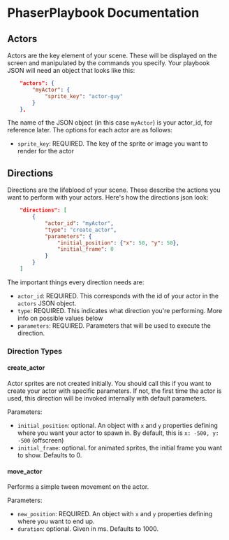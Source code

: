 # PhaserPlaybook Documentation

## Actors

Actors are the key element of your scene.  These will be displayed on the screen and manipulated by the commands you specify.  Your playbook JSON will need an object that looks like this: 

```json
    "actors": {
        "myActor": {
            "sprite_key": "actor-guy"
        }
    },
```

The name of the JSON object (in this case `myActor`) is your actor_id, for reference later. The options for each actor are as follows:

* `sprite_key`: REQUIRED.  The key of the sprite or image you want to render for the actor



## Directions

Directions are the lifeblood of your scene.  These describe the actions you want to perform with your actors.  Here's how the directions json look:

```json
    "directions": [
        {
            "actor_id": "myActor",
            "type": "create_actor",
            "parameters": {
                "initial_position": {"x": 50, "y": 50},
                "initial_frame": 0
            }
        }
    ]
```

The important things every direction needs are:

* `actor_id`: REQUIRED.  This corresponds with the id of your actor in the `actors` JSON object.
* `type`: REQUIRED.  This indicates what direction you're performing.  More info on possible values below
* `parameters`: REQUIRED.  Parameters that will be used to execute the direction.


### Direction Types

#### create_actor

Actor sprites are not created initially.  You should call this if you want to create your actor with specific parameters.  If not, the first time the actor is used, this direction will be invoked internally with default parameters.

Parameters:

* `initial_position`: optional.  An object with `x` and `y` properties defining where you want your actor to spawn in.  By default, this is `x: -500, y: -500` (offscreen)
* `initial_frame`: optional. for animated sprites, the initial frame you want to show.  Defaults to 0.


#### move_actor

Performs a simple tween movement on the actor.

Parameters:

* `new_position`: REQUIRED.  An object with `x` and `y` properties defining where you want to end up.
* `duration`: optional.  Given in ms.  Defaults to 1000.